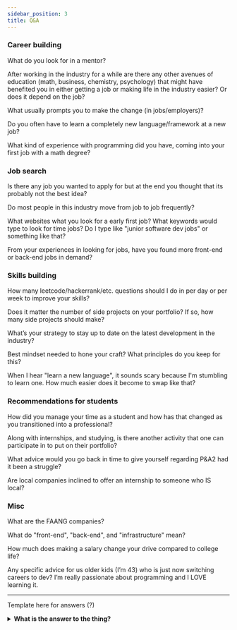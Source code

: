 ```yaml
---
sidebar_position: 3
title: Q&A
---
```


### Career building

What do you look for in a mentor?

After working in the industry for a while are there any other avenues of education (math, business, chemistry, psychology) that might have benefited you in either getting a job or making life in the industry easier? Or does it depend on the job?

What usually prompts you to make the change (in jobs/employers)?

Do you often have to learn a completely new language/framework at a new job?

What kind of experience with programming did you have, coming into your first job with a math degree?

### Job search

Is there any job you wanted to apply for but at the end you thought that its probably not the best idea?

Do most people in this industry move from job to job frequently?

What websites what you look for a early first job? What keywords would type to look for time jobs? Do I type like "junior software dev jobs" or something like that?

From your experiences in looking for jobs, have you found more front-end or back-end jobs in demand?

### Skills building

How many leetcode/hackerrank/etc. questions should I do in per day or per week to improve your skills?

Does it matter the number of side projects on your portfolio? If so, how many side projects should make?

What’s your strategy to stay up to date on the latest development in the industry?

Best mindset needed to hone your craft? What principles do you keep for this?

When I hear "learn a new language", it sounds scary because I'm stumbling to learn one. How much easier does it become to swap like that?

### Recommendations for students

How did you manage your time as a student and how has that changed as you transitioned into a professional?

Along with internships, and studying, is there another activity that one can participate in to put on their portfolio?

What advice would you go back in time to give yourself regarding P&A2 had it been a struggle?

Are local companies inclined to offer an internship to someone who IS local?

### Misc
What are the FAANG companies?

What do "front-end", "back-end", and "infrastructure" mean?

How much does making a salary change your drive compared to college life?

Any specific advice for us older kids (I’m 43) who is just now switching careers to dev?  I’m really passionate about programming and I LOVE learning it.

---

Template here for answers (?)

<details>
  <summary>
  	<strong>What is the answer to the thing?</strong>
  </summary>
  <p>This is part of the answer to the thing.</p>
</details>